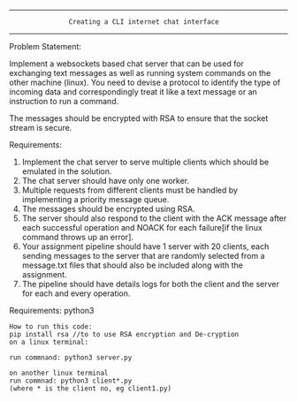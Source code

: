 ---------------------------------------------------------------------------------------------------------------------------
                   Creating a CLI internet chat interface
---------------------------------------------------------------------------------------------------------------------------  
Problem Statement:

Implement a websockets based chat server that can be used for exchanging text messages as well as running system commands on the other machine (linux). You need to devise a protocol to identify the type of incoming data and correspondingly treat it like a text message or an instruction to run a command.

The messages should be encrypted with RSA to ensure that the socket stream is secure.

Requirements:

1. Implement the chat server to serve multiple clients which should be emulated in the solution.
2. The chat server should have only one worker.
3. Multiple requests from different clients must be handled by implementing a priority message queue.
4. The messages should be encrypted using RSA.
5. The server should also respond to the client with the ACK message after each successful operation and NOACK for each failure[if the linux command throws up an error].
6. Your assignment pipeline should have 1 server with 20 clients, each sending messages to the server that are randomly selected from a message.txt files that should also be included along with the assignment.
7. The pipeline should have details logs for both the client and the server for each and every operation.

Requirements:
python3
`````````````````````````````````````````````````````````````````````````````````````````````````````````````````````````````
How to run this code:
pip install rsa //to to use RSA encryption and De-cryption 
on a linux terminal:

run commnand: python3 server.py

on another linux terminal
run commnad: python3 client*.py
(where * is the client no, eg client1.py)
`````````````````````````````````````````````````````````````````````````````````````````````````````````````````````````````


